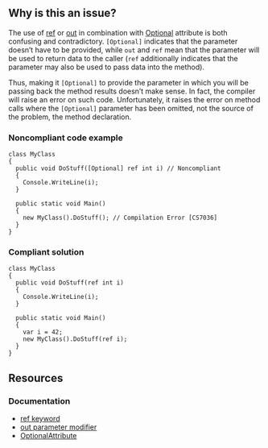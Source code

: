 ## Why is this an issue?

The use of [ref](https://learn.microsoft.com/en-us/dotnet/csharp/language-reference/keywords/ref) or [out](https://learn.microsoft.com/en-us/dotnet/csharp/language-reference/keywords/out-parameter-modifier) in combination with [Optional](https://learn.microsoft.com/en-us/dotnet/api/system.runtime.interopservices.optionalattribute) attribute is both confusing and
contradictory. `[Optional]` indicates that the parameter doesn’t have to be provided, while `out` and `ref` mean that
the parameter will be used to return data to the caller (`ref` additionally indicates that the parameter may also be used to pass data into
the method).

Thus, making it `[Optional]` to provide the parameter in which you will be passing back the method results doesn’t make sense. In fact,
the compiler will raise an error on such code. Unfortunately, it raises the error on method calls where the `[Optional]` parameter has been
omitted, not the source of the problem, the method declaration.

### Noncompliant code example

    class MyClass
    {
      public void DoStuff([Optional] ref int i) // Noncompliant
      {
        Console.WriteLine(i);
      }
    
      public static void Main()
      {
        new MyClass().DoStuff(); // Compilation Error [CS7036]
      }
    }

### Compliant solution

    class MyClass
    {
      public void DoStuff(ref int i)
      {
        Console.WriteLine(i);
      }
    
      public static void Main()
      {
        var i = 42;
        new MyClass().DoStuff(ref i);
      }
    }

## Resources

### Documentation

- [ref keyword](https://learn.microsoft.com/en-us/dotnet/csharp/language-reference/keywords/ref)
- [out parameter modifier](https://learn.microsoft.com/en-us/dotnet/csharp/language-reference/keywords/out-parameter-modifier)
- [OptionalAttribute](https://learn.microsoft.com/en-us/dotnet/api/system.runtime.interopservices.optionalattribute)